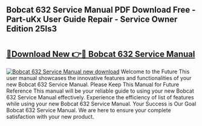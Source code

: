 ## Bobcat 632 Service Manual PDF Download Free - Part-uKx User Guide Repair - Service Owner Edition 25Is3

# <h2><a href="http://bc1335.oget.top/?id=Bobcat+632+Service+Manual">🔗Download New 👉🔴 Bobcat 632 Service Manual</a></h2>

[![Bobcat 632 Service Manual new download](https://i.imgur.com/5g1atiW.png)](http://bc1335.oget.top/?id=Bobcat+632+Service+Manual)
Welcome to the Future This user manual showcases the innovative features and functionalities of your new Bobcat 632 Service Manual. Please Keep This Manual for Future Reference This manual will be your reliable guide to using your new Bobcat 632 Service Manual effectively. Experience the efficiency of list of features while using your new Bobcat 632 Service Manual. Your Success is Our Goal Bobcat 632 Service Manual. We are here to ensure your complete satisfaction with your new product.
